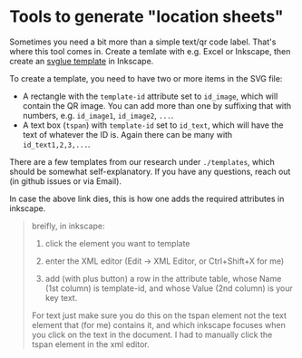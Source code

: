 # Tools to generate "location sheets"

Sometimes you need a bit more than a simple text/qr code label. That's where this tool comes in. Create a temlate with e.g. Excel or Inkscape, then create an [svglue template](https://github.com/mbr/svglue/issues/9) in Inkscape.

To create a template, you need to have two or more items in the SVG file:

- A rectangle with the `template-id` attribute set to `id_image`, which will contain the QR image. You can add more than one by suffixing that with numbers, e.g. `id_image1`, `id_image2`, `...`.
- A text box (`tspan`) with `template-id` set to `id_text`, which will have the text of whatever the ID is. Again there can be many with `id_text1,2,3,...`.

There are a few templates from our research under `./templates`, which should be somewhat self-explanatory. If you have any questions, reach out (in github issues or via Email).


In case the above link dies, this is how one adds the required attributes in inkscape.

> breifly, in inkscape:
> 
>  1) click the element you want to template
>
>  2) enter the XML editor (Edit -> XML Editor, or Ctrl+Shift+X for me)
>
>  3) add (with plus button) a row in the attribute table, whose Name (1st column) is template-id, and whose Value (2nd column) is your key text.
> 
> For text just make sure you do this on the tspan element not the text element that (for me) contains it, and which inkscape focuses when you click on the text in the document. I had to manually click the tspan element in the xml editor.
